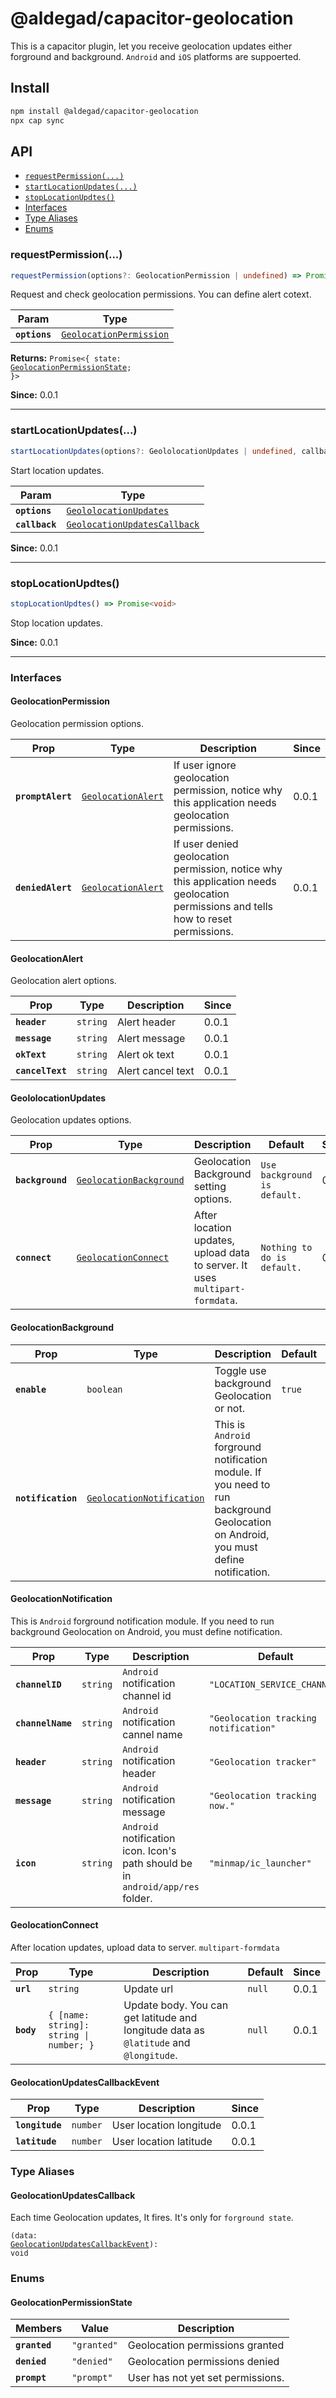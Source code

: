 # @aldegad/capacitor-geolocation

This is a capacitor plugin, let you receive geolocation updates either forground and background. `Android` and `iOS` platforms are suppoerted.

## Install

```bash
npm install @aldegad/capacitor-geolocation
npx cap sync
```

## API

<docgen-index>

* [`requestPermission(...)`](#requestpermission)
* [`startLocationUpdates(...)`](#startlocationupdates)
* [`stopLocationUpdtes()`](#stoplocationupdtes)
* [Interfaces](#interfaces)
* [Type Aliases](#type-aliases)
* [Enums](#enums)

</docgen-index>

<docgen-api>
<!--Update the source file JSDoc comments and rerun docgen to update the docs below-->

### requestPermission(...)

```typescript
requestPermission(options?: GeolocationPermission | undefined) => Promise<{ state: GeolocationPermissionState; }>
```

Request and check geolocation permissions. You can define alert cotext.

| Param         | Type                                                                    |
| ------------- | ----------------------------------------------------------------------- |
| **`options`** | <code><a href="#geolocationpermission">GeolocationPermission</a></code> |

**Returns:** <code>Promise&lt;{ state: <a href="#geolocationpermissionstate">GeolocationPermissionState</a>; }&gt;</code>

**Since:** 0.0.1

--------------------


### startLocationUpdates(...)

```typescript
startLocationUpdates(options?: GeololocationUpdates | undefined, callback?: GeolocationUpdatesCallback | undefined) => Promise<void>
```

Start location updates.

| Param          | Type                                                                              |
| -------------- | --------------------------------------------------------------------------------- |
| **`options`**  | <code><a href="#geololocationupdates">GeololocationUpdates</a></code>             |
| **`callback`** | <code><a href="#geolocationupdatescallback">GeolocationUpdatesCallback</a></code> |

**Since:** 0.0.1

--------------------


### stopLocationUpdtes()

```typescript
stopLocationUpdtes() => Promise<void>
```

Stop location updates.

**Since:** 0.0.1

--------------------


### Interfaces


#### GeolocationPermission

Geolocation permission options.

| Prop              | Type                                                          | Description                                                                                                                          | Since |
| ----------------- | ------------------------------------------------------------- | ------------------------------------------------------------------------------------------------------------------------------------ | ----- |
| **`promptAlert`** | <code><a href="#geolocationalert">GeolocationAlert</a></code> | If user ignore geolocation permission, notice why this application needs geolocation permissions.                                    | 0.0.1 |
| **`deniedAlert`** | <code><a href="#geolocationalert">GeolocationAlert</a></code> | If user denied geolocation permission, notice why this application needs geolocation permissions and tells how to reset permissions. | 0.0.1 |


#### GeolocationAlert

Geolocation alert options.

| Prop             | Type                | Description       | Since |
| ---------------- | ------------------- | ----------------- | ----- |
| **`header`**     | <code>string</code> | Alert header      | 0.0.1 |
| **`message`**    | <code>string</code> | Alert message     | 0.0.1 |
| **`okText`**     | <code>string</code> | Alert ok text     | 0.0.1 |
| **`cancelText`** | <code>string</code> | Alert cancel text | 0.0.1 |


#### GeololocationUpdates

Geolocation updates options.

| Prop             | Type                                                                    | Description                                                                  | Default                                 | Since |
| ---------------- | ----------------------------------------------------------------------- | ---------------------------------------------------------------------------- | --------------------------------------- | ----- |
| **`background`** | <code><a href="#geolocationbackground">GeolocationBackground</a></code> | Geolocation Background setting options.                                      | <code>Use background is default.</code> | 0.0.1 |
| **`connect`**    | <code><a href="#geolocationconnect">GeolocationConnect</a></code>       | After location updates, upload data to server. It uses `multipart-formdata`. | <code>Nothing to do is default.</code>  | 0.0.1 |


#### GeolocationBackground

| Prop               | Type                                                                        | Description                                                                                                                          | Default           | Since |
| ------------------ | --------------------------------------------------------------------------- | ------------------------------------------------------------------------------------------------------------------------------------ | ----------------- | ----- |
| **`enable`**       | <code>boolean</code>                                                        | Toggle use background Geolocation or not.                                                                                            | <code>true</code> |       |
| **`notification`** | <code><a href="#geolocationnotification">GeolocationNotification</a></code> | This is `Android` forground notification module. If you need to run background Geolocation on Android, you must define notification. |                   | 0.0.1 |


#### GeolocationNotification

This is `Android` forground notification module. If you need to run background Geolocation on Android, you must define notification.

| Prop              | Type                | Description                                                                     | Default                                          | Since |
| ----------------- | ------------------- | ------------------------------------------------------------------------------- | ------------------------------------------------ | ----- |
| **`channelID`**   | <code>string</code> | `Android` notification channel id                                               | <code>"LOCATION_SERVICE_CHANNEL"</code>          | 0.0.1 |
| **`channelName`** | <code>string</code> | `Android` notification cannel name                                              | <code>"Geolocation tracking notification"</code> | 0.0.1 |
| **`header`**      | <code>string</code> | `Android` notification header                                                   | <code>"Geolocation tracker"</code>               | 0.0.1 |
| **`message`**     | <code>string</code> | `Android` notification message                                                  | <code>"Geolocation tracking now."</code>         | 0.0.1 |
| **`icon`**        | <code>string</code> | `Android` notification icon. Icon's path should be in `android/app/res` folder. | <code>"minmap/ic_launcher"</code>                | 0.0.1 |


#### GeolocationConnect

After location updates, upload data to server. `multipart-formdata`

| Prop       | Type                                               | Description                                                                           | Default           | Since |
| ---------- | -------------------------------------------------- | ------------------------------------------------------------------------------------- | ----------------- | ----- |
| **`url`**  | <code>string</code>                                | Update url                                                                            | <code>null</code> | 0.0.1 |
| **`body`** | <code>{ [name: string]: string \| number; }</code> | Update body. You can get latitude and longitude data as `@latitude` and `@longitude`. | <code>null</code> | 0.0.1 |


#### GeolocationUpdatesCallbackEvent

| Prop            | Type                | Description             | Since |
| --------------- | ------------------- | ----------------------- | ----- |
| **`longitude`** | <code>number</code> | User location longitude | 0.0.1 |
| **`latitude`**  | <code>number</code> | User location latitude  | 0.0.1 |


### Type Aliases


#### GeolocationUpdatesCallback

Each time Geolocation updates, It fires. It's only for `forground state`.

<code>(data: <a href="#geolocationupdatescallbackevent">GeolocationUpdatesCallbackEvent</a>): void</code>


### Enums


#### GeolocationPermissionState

| Members       | Value                  | Description                       |
| ------------- | ---------------------- | --------------------------------- |
| **`granted`** | <code>"granted"</code> | Geolocation permissions granted   |
| **`denied`**  | <code>"denied"</code>  | Geolocation permissions denied    |
| **`prompt`**  | <code>"prompt"</code>  | User has not yet set permissions. |

</docgen-api>
